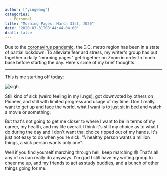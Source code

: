 ```yaml
---
author: ["yingwang"]
categories:
  - Personal
title: "Morning Pages: March 31st, 2020"
date: "2020-03-31T08:44:44-04:00"
draft: false
---
```


Due to the [coronavirus
pandemic](https://en.wikipedia.org/wiki/2019-20_coronavirus_pandemic), the D.C.
metro region has been in a state of partial lockdown. To alleviate fear and
stress, my writer's group has put together a daily "morning pages" get-together
on Zoom in order to touch base before starting the day. Here's some of my brief
thoughts.

---

This is me starting off today:

![sigh](/img/posts/2020/03/31/morning_pages.jpg)

Still kind of sick (weird feeling in my lungs), got downvoted by others on
Pioneer, and still with limited progress and usage of my time. Don't really want
to get up and face the world, what I want is to just sit in bed and watch a
movie or something.

But that's not going to get me closer to where I want to be in terms of my
career, my health, and my life overall. I think it's still my choice as to what
I do during the day and I don't want that choice ripped out of my hands. It's
just not easy to do when you're sick. "A healthy person wants a million things,
a sick person wants only one".

Well if you find yourself marching through hell, keep marching :smile: That's
all any of us can really do anyways. I'm glad I still have my writing group to
cheer me up, and my friends to act as study buddies, and a bunch of other things
going for me.
